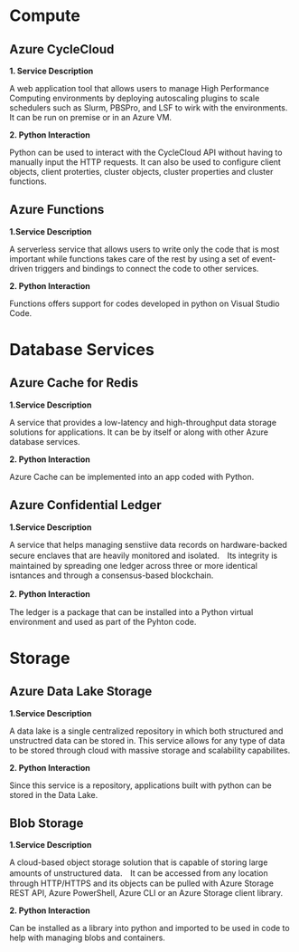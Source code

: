 
# Compute

## Azure CycleCloud 

**1. Service Description**

A web application tool that allows users to manage High Performance Computing environments by deploying autoscaling plugins to scale schedulers such as Slurm, PBSPro, and LSF to wirk with the environments. It can be run on premise or in an Azure VM. 

**2. Python Interaction**  

Python can be used to interact with the CycleCloud API without having to manually input the HTTP requests. It can also be used to configure client objects, client proterties, cluster objects, cluster properties and cluster functions.


## Azure Functions

**1.Service Description**  

A serverless service that allows users to write only the code that is most important while functions takes care of the rest by using a set of event-driven triggers and bindings to connect the code to other services.

**2. Python Interaction**

Functions offers support for codes developed in python on Visual Studio Code.

# Database Services 

## Azure Cache for Redis

**1.Service Description**  

A service that provides a low-latency and high-throughput data storage solutions for applications. It can be by itself or along with other Azure database services. 

**2. Python Interaction**

Azure Cache can be implemented into an app coded with Python. 

## Azure Confidential Ledger

**1.Service Description**  

A service that helps managing senstiive data records on hardware-backed secure enclaves that are heavily monitored and isolated.　Its integrity is maintained by spreading one ledger across three or more identical isntances and through a consensus-based blockchain.

**2. Python Interaction**　　

The ledger is a package that can be installed into a Python virtual environment and used as part of the Pyhton code.

# Storage

## Azure Data Lake Storage

**1.Service Description**  

A data lake is a single centralized repository in which both structured and unstructred data can be stored in. This service allows for any type of data to be stored through cloud with massive storage and scalability capabilites. 

**2. Python Interaction**

Since this service is a repository, applications built with python can be stored in the Data Lake.

## Blob Storage 

**1.Service Description**  

A cloud-based object storage solution that is capable of storing large amounts of unstructured data.　It can be accessed from any location through HTTP/HTTPS and its objects can be pulled with Azure Storage REST API, Azure PowerShell, Azure CLI or an Azure Storage client library. 

**2. Python Interaction**

Can be installed as a library into python and imported to be used in code to help with managing blobs and containers. 

